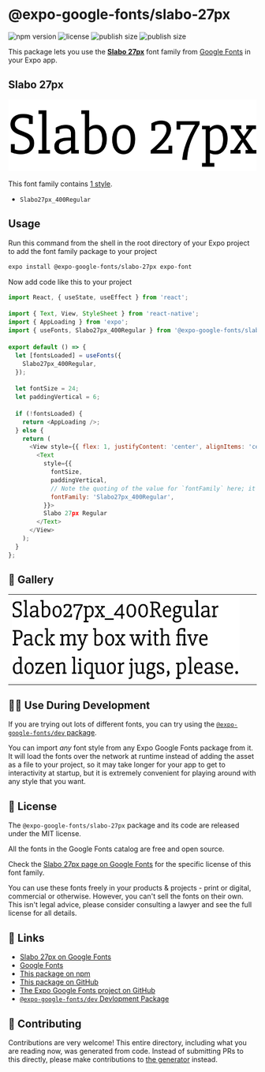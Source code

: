# @expo-google-fonts/slabo-27px

![npm version](https://flat.badgen.net/npm/v/@expo-google-fonts/slabo-27px)
![license](https://flat.badgen.net/github/license/expo/google-fonts)
![publish size](https://flat.badgen.net/packagephobia/install/@expo-google-fonts/slabo-27px)
![publish size](https://flat.badgen.net/packagephobia/publish/@expo-google-fonts/slabo-27px)

This package lets you use the [**Slabo 27px**](https://fonts.google.com/specimen/Slabo+27px) font family from [Google Fonts](https://fonts.google.com/) in your Expo app.

## Slabo 27px

![Slabo 27px](./font-family.png)

This font family contains [1 style](#-gallery).

- `Slabo27px_400Regular`

## Usage

Run this command from the shell in the root directory of your Expo project to add the font family package to your project
```sh
expo install @expo-google-fonts/slabo-27px expo-font
```

Now add code like this to your project
```js
import React, { useState, useEffect } from 'react';

import { Text, View, StyleSheet } from 'react-native';
import { AppLoading } from 'expo';
import { useFonts, Slabo27px_400Regular } from '@expo-google-fonts/slabo-27px';

export default () => {
  let [fontsLoaded] = useFonts({
    Slabo27px_400Regular,
  });

  let fontSize = 24;
  let paddingVertical = 6;

  if (!fontsLoaded) {
    return <AppLoading />;
  } else {
    return (
      <View style={{ flex: 1, justifyContent: 'center', alignItems: 'center' }}>
        <Text
          style={{
            fontSize,
            paddingVertical,
            // Note the quoting of the value for `fontFamily` here; it expects a string!
            fontFamily: 'Slabo27px_400Regular',
          }}>
          Slabo 27px Regular
        </Text>
      </View>
    );
  }
};

```

## 🔡 Gallery


||||
|-|-|-|
|![Slabo27px_400Regular](./Slabo27px_400Regular.ttf.png)||||


## 👩‍💻 Use During Development

If you are trying out lots of different fonts, you can try using the [`@expo-google-fonts/dev` package](https://github.com/expo/google-fonts/tree/master/font-packages/dev#readme).

You can import *any* font style from any Expo Google Fonts package from it. It will load the fonts
over the network at runtime instead of adding the asset as a file to your project, so it may take longer
for your app to get to interactivity at startup, but it is extremely convenient
for playing around with any style that you want.

## 📖 License

The `@expo-google-fonts/slabo-27px` package and its code are released under the MIT license.

All the fonts in the Google Fonts catalog are free and open source.

Check the [Slabo 27px page on Google Fonts](https://fonts.google.com/specimen/Slabo+27px) for the specific license of this font family.

You can use these fonts freely in your products & projects - print or digital, commercial or otherwise. However, you can't sell the fonts on their own. This isn't legal advice, please consider consulting a lawyer and see the full license for all details.

## 🔗 Links

- [Slabo 27px on Google Fonts](https://fonts.google.com/specimen/Slabo+27px)
- [Google Fonts](https://fonts.google.com/)
- [This package on npm](https://www.npmjs.com/package/@expo-google-fonts/slabo-27px)
- [This package on GitHub](https://github.com/expo/google-fonts/tree/master/font-packages/slabo-27px)
- [The Expo Google Fonts project on GitHub](https://github.com/expo/google-fonts)
- [`@expo-google-fonts/dev` Devlopment Package](https://github.com/expo/google-fonts/tree/master/font-packages/dev)

## 🤝 Contributing

Contributions are very welcome! This entire directory, including what you are reading now, was generated from code. Instead of submitting PRs to this directly, please make contributions to [the generator](https://github.com/expo/google-fonts/tree/master/packages/generator) instead.
